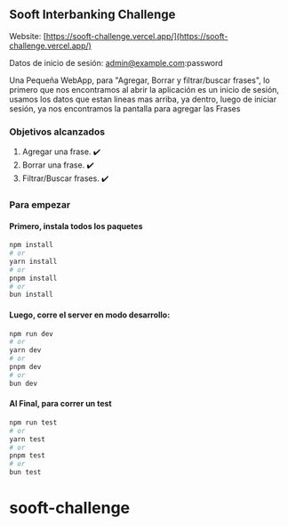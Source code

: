 ## Sooft Interbanking Challenge

Website: [https://sooft-challenge.vercel.app/](https://sooft-challenge.vercel.app/)

Datos de inicio de sesión: admin@example.com:password

Una Pequeña WebApp, para "Agregar, Borrar y filtrar/buscar frases", lo primero que nos encontramos al abrir la aplicación es un inicio de sesión, usamos los datos que estan lineas mas arriba, ya dentro, luego de iniciar sesión, ya nos encontramos la pantalla para agregar las Frases

### Objetivos alcanzados

1. Agregar una frase. ✔️
2. Borrar una frase. ✔️
3. Filtrar/Buscar frases. ✔️

### Para empezar

#### Primero, instala todos los paquetes

```bash
npm install
# or
yarn install
# or
pnpm install
# or
bun install
```

#### Luego, corre el server en modo desarrollo:

```bash
npm run dev
# or
yarn dev
# or
pnpm dev
# or
bun dev
```

#### Al Final, para correr un test

```bash
npm run test
# or
yarn test
# or
pnpm test
# or
bun test
```

# sooft-challenge
